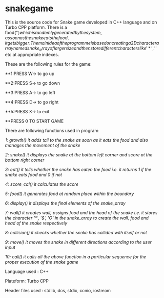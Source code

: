 # snakegame

This is the source code for Snake game developed in C++ language and on Turbo CPP platform. There is a food('$') which is randomly generated by the system, as soon as the snake eats the food, it gets bigger.The main idea of the programme is based on creating a 2D character array named snake_array of larger size and then store different characters like '*', '$' etc at appropriate indexes.

These are the following rules for the game:
  
  **1:PRESS W-> to go up
  
  **2:PRESS S-> to go down
	
  **3:PRESS A-> to go left
	
  **4:PRESS D-> to go right
	
  **5:PRESS X-> to exit
  
  **PRESS 0 TO START GAME
  
  There are following functions used in program:
  
  _1: growth() it adds tail to the snake as soon as it eats the food and also manages the movement of the snake_
  
  _2: snake() it displays the snake at the bottom left corner and score at the bottom right corner_
  
  _3: eat() it tells whether the snake has eaten the food i.e. it returns 1 if the snake eats food and 0 if not_
  
  _4: score_cal() it calculates the score_
  
  _5: food() it generates food at random place within the boundary_
  
  _6: display() it displays the final elements of the snake_array_
  
  _7: wall() it creates wall, assigns food and the head of the snake i.e. it stores the character '*', '$', 'O' in the snake_array to create the wall, food and head of the snake respectively_
  
  _8: collision() it checks whether the snake has collided with itself or not_
  
  _9: move() it moves the snake in different directions according to the user input_
  
  _10: call() it calls all the above function in a particular sequence for the proper execution of the snake game_
  
  Language used : C++
  
  Plateform: Turbo CPP
 
 Header files used : stdlib, dos, stdio, conio, iostream

